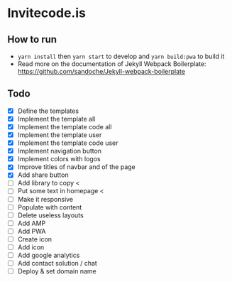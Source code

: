 # Invitecode.is

## How to run
* `yarn install` then `yarn start` to develop and `yarn build:pwa` to build it 
* Read more on the documentation of Jekyll Webpack Boilerplate: https://github.com/sandoche/Jekyll-webpack-boilerplate

## Todo
- [x] Define the templates
- [x] Implement the template all
- [x] Implement the template code all
- [x] Implement the template user
- [x] Implement the template code user
- [x] Implement navigation button
- [x] Implement colors with logos
- [x] Improve titles of navbar and of the page
- [x] Add share button
- [ ] Add library to copy <
- [ ] Put some text in homepage <
- [ ] Make it responsive
- [ ] Populate with content
- [ ] Delete useless layouts
- [ ] Add AMP
- [ ] Add PWA
- [ ] Create icon
- [ ] Add icon
- [ ] Add google analytics
- [ ] Add contact solution / chat
- [ ] Deploy & set domain name